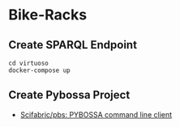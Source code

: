 # Bike-Racks

## Create SPARQL Endpoint

```
cd virtuoso
docker-compose up
```

## Create Pybossa Project

- [Scifabric/pbs: PYBOSSA command line client](https://github.com/Scifabric/pbs)
